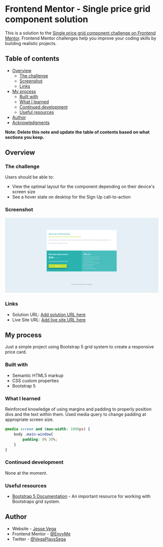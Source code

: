 # Frontend Mentor - Single price grid component solution

This is a solution to the [Single price grid component challenge on Frontend Mentor](https://www.frontendmentor.io/challenges/single-price-grid-component-5ce41129d0ff452fec5abbbc). Frontend Mentor challenges help you improve your coding skills by building realistic projects. 

## Table of contents

- [Overview](#overview)
  - [The challenge](#the-challenge)
  - [Screenshot](#screenshot)
  - [Links](#links)
- [My process](#my-process)
  - [Built with](#built-with)
  - [What I learned](#what-i-learned)
  - [Continued development](#continued-development)
  - [Useful resources](#useful-resources)
- [Author](#author)
- [Acknowledgments](#acknowledgments)

**Note: Delete this note and update the table of contents based on what sections you keep.**

## Overview

### The challenge

Users should be able to:

- View the optimal layout for the component depending on their device's screen size
- See a hover state on desktop for the Sign Up call-to-action

### Screenshot

![](./Screenshot.png)

### Links

- Solution URL: [Add solution URL here](https://github.com/EnvyMe/single-price-grid)
- Live Site URL: [Add live site URL here](https://envyme.github.io/single-price-grid/)

## My process

Just a simple project using Bootstrap 5 grid system to create a responsive price card.

### Built with

- Semantic HTML5 markup
- CSS custom properties
- Bootstrap 5

### What I learned

Reinforced knowledge of using margins and padding to properly position divs and the text within them. Used media query to change padding at appropriate screen size.

```css
@media screen and (max-width: 1000px) {
    body .main-window{
        padding: 8% 30%;
    }
}
```

### Continued development

None at the moment.

### Useful resources

- [Bootstrap 5 Documentation](https://getbootstrap.com/docs/5.0/getting-started/introduction/) - An important resource for working with Bootstraps grid system.

## Author

- Website - [Jesse Vega](https://www.linkedin.com/in/jesse-vega-2922b57a/)
- Frontend Mentor - [@EnvyMe](https://www.frontendmentor.io/profile/EnvyMe)
- Twitter - [@VegaPlaysSega](https://twitter.com/VegaPlaysSega)
